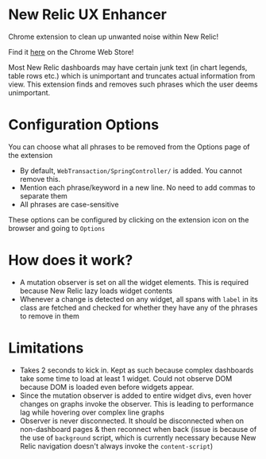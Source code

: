 # New Relic UX Enhancer
Chrome extension to clean up unwanted noise within New Relic!

Find it [here](https://chrome.google.com/webstore/detail/new-relic-ux-enhancer/gfpcghonlolcinhfiaaalncocjjpjbif/) on the Chrome Web Store!

Most New Relic dashboards may have certain junk text (in chart legends, table rows etc.) which is unimportant and truncates actual information from view. This extension finds and removes such phrases which the user deems unimportant.

# Configuration Options
You can choose what all phrases to be removed from the Options page of the extension
- By default, `WebTransaction/SpringController/` is added. You cannot remove this.
- Mention each phrase/keyword in a new line. No need to add commas to separate them
- All phrases are case-sensitive

These options can be configured by clicking on the extension icon on the browser and going to `Options`

# How does it work?
- A mutation observer is set on all the widget elements. This is required because New Relic lazy loads widget contents
- Whenever a change is detected on any widget, all spans with `label` in its class are fetched and checked for whether they have any of the phrases to remove in them 

# Limitations
- Takes 2 seconds to kick in. Kept as such because complex dashboards take some time to load at least 1 widget. Could not observe DOM because DOM is loaded even before widgets appear.
- Since the mutation observer is added to entire widget divs, even hover changes on graphs invoke the observer. This is leading to performance lag while hovering over complex line graphs
- Observer is never disconnected. It should be disconnected when on non-dashboard pages & then reconnect when back (issue is because of the use of `background` script, which is currently necessary because New Relic navigation doesn't always invoke the `content-script`)
